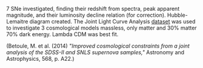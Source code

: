 7 SNe investigated, finding their redshift from spectra, peak apparent magnitude, and their luminosity decline relation (for correction). Hubble-Lemaitre diagram created. 
The Joint Light Curve Analysis [dataset](https://ui.adsabs.harvard.edu/abs/2014A%26A...568A..22B/abstract) was used to investigate 3 cosmological models massless, only matter and 30% matter 70% dark energy. Lambda CDM was best fit.


(Betoule, M. et al. (2014) *"Improved cosmological constraints from a joint analysis of the SDSS-II and SNLS supernova samples,"* Astronomy and Astrophysics, 568, p. A22.)
